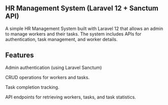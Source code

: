 

## HR Management System (Laravel 12 + Sanctum API)
A simple HR Management System built with Laravel 12 that allows an admin to manage workers and their tasks. The system includes APIs for authentication, task management, and worker details.

## Features
Admin authentication (using Laravel Sanctum)

CRUD operations for workers and tasks.

Task completion tracking.

API endpoints for retrieving workers, tasks, and task statistics.
